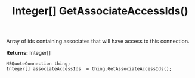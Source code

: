﻿---
uid: crmscript_ref_NSQuoteConnection_GetAssociateAccessIds
title: Integer[] GetAssociateAccessIds()
intellisense: NSQuoteConnection.GetAssociateAccessIds
keywords: NSQuoteConnection, GetAssociateAccessIds
so.topic: reference
---

Array of ids containing associates that will have access to this connection.

**Returns:** Integer[]


```crmscript
NSQuoteConnection thing;
Integer[] associateAccessIds  = thing.GetAssociateAccessIds();
```



